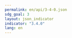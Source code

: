 ```yaml
---
permalink: en/api/3-4-0.json
sdg_goal: 3
layout: json_indicator
indicator: "3.4.0"
lang: en
---
```

